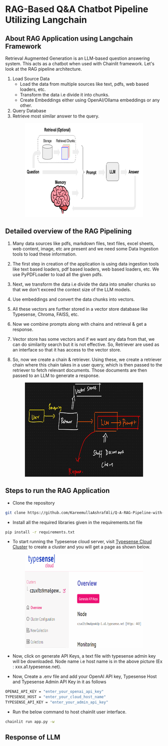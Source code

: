 # RAG-Based Q&A Chatbot Pipeline Utilizing Langchain

## About RAG Application using Langchain Framework

Retrieval Augmented Generation is an LLM-based question answering system. This acts as a chatbot when used with Chainlit framework.
Let's look at the RAG pipeline architecture.

1. Load Source Data
   - Load the data from multiple sources like text, pdfs, web based loaders, etc.
   - Transform the data i.e divide it into chunks.
   - Create Embeddings either using OpenAI/Ollama embeddings or any other.
2. Query Database
3. Retrieve most similar answer to the query.



<div align = 'center'>

<img src="Output_Images/Pipeline.png" alt="RAG PIPELINE" width="75%" height="300">

</div>





## Detailed overview of the RAG Pipelining

1. Many data sources like pdfs, markdown files, text files, excel sheets, web content, image, etc are present and we need some Data Ingestion tools to load these information.

2. The first step in creation of the application is using data ingestion tools like text based loaders, pdf based loaders, web based loaders, etc. We use PyPDFLoader to load all the given pdfs.

3. Next, we transform the data i.e divide the data into smaller chunks so that we don't exceed the context size of the LLM models.

4. Use embeddings and convert the data chunks into vectors.

5. All these vectors are further stored in a vector store database like Typesense, Chroma, FAISS, etc.

6. Now we combine prompts along with chains and retrieval & get a response.

7. Vector store has some vectors and if we want any data from that, we can do similarity search but it is not effective. So, Retriever are used as an interface so that it has access to the vector store.

8. So, now we create a chain & retriever. Using these, we create a retriever chain where this chain takes in a user query, which is then passed to the retriever to fetch relevant documents. Those documents are then passed to an LLM to generate a response. 





<div align = 'center'>

<img src="Output_Images/Retrieval_Chain.png" alt="Retrieval Chain" width="75%" height="300">

</div>






## Steps to run the RAG Application

- Clone the repository
```bash
git clone https://github.com/KareemullaAshrafAli/Q-A-RAG-Pipeline-with-Langchain.git
```


- Install all the required libraries given in the requirements.txt file
```bash
pip install -r requirements.txt
```


- To start running the Typesense cloud server, visit [Typesense Cloud Cluster](https://cloud.typesense.org/clusters) to create a cluster and you will get a page as shown below.



<div align = 'center'>

<img src="Output_Images/Typesense_Cluster.png" alt="Typesense Cloud Cluster" width="75%" height="300">

</div>


- Now, click on generate API Keys, a text file with typesense admin key will be downloaded. Node name i.e host name is in the above picture (Ex : xxx.a1.typesense.net).


- Now, Create a .env file and add your OpenAI API key, Typesense Host and Typesense Admin API Key in it as follows
```bash
OPENAI_API_KEY = "enter_your_openai_api_key"
TYPESENSE_HOST = "enter_your_cloud_host_name"
TYPESENSE_API_KEY = "enter_your_admin_api_key"
```

- Run the below command to host chainlit user interface.
```bash
chainlit run app.py -w
```    



## Response of LLM


